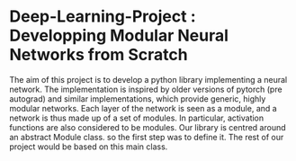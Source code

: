 # Deep-Learning-Project : Developping Modular Neural Networks from Scratch

The aim of this project is to develop a python library implementing a neural network. The implementation is inspired by older versions of pytorch (pre autograd) and similar implementations, which provide generic, highly modular networks. Each layer of the network is seen as a module, and a network is thus made up of a set of modules. In particular, activation functions are also considered to be modules. Our library is centred around an abstract Module class. so the first step was to define it. The rest of our project would be based on this main class.
